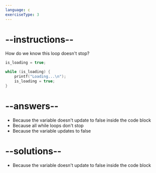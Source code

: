 ```yaml
---
language: c
exerciseType: 3
---
```


# --instructions--

How do we know this loop doesn't stop?
```c
is_loading = true;

while (is_loading) {
    printf("Loading...\n");
    is_loading = true;
}
```

# --answers--

- Because the variable doesn't update to false inside the code block
- Because all while loops don't stop
- Because the variable updates to false

# --solutions--

- Because the variable doesn't update to false inside the code block
